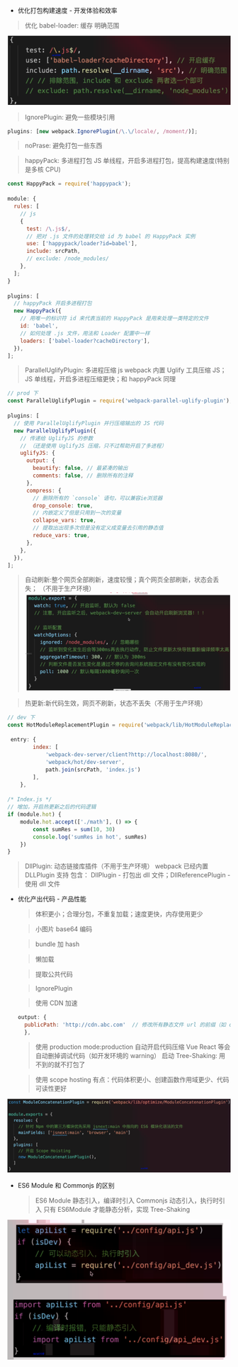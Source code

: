 - 优化打包构建速度 - 开发体验和效率

> 优化 babel-loader:
> 缓存 明确范围

![优化 babel-loader](./resource/003/优化babel-loader.png)

> IgnorePlugin: 避免一些模块引用

```js
plugins: [new webpack.IgnorePlugin(/\.\/locale/, /moment/)];
```

> noPrase: 避免打包一些东西

> happyPack: 多进程打包
> JS 单线程，开启多进程打包，提高构建速度(特别是多核 CPU)

```js
const HappyPack = require('happypack');

module: {
  rules: [
    // js
    {
      test: /\.js$/,
      // 把对 .js 文件的处理转交给 id 为 babel 的 HappyPack 实例
      use: ['happypack/loader?id=babel'],
      include: srcPath,
      // exclude: /node_modules/
    },
  ];
}

plugins: [
  // happyPack 开启多进程打包
  new HappyPack({
    // 用唯一的标识符 id 来代表当前的 HappyPack 是用来处理一类特定的文件
    id: 'babel',
    // 如何处理 .js 文件，用法和 Loader 配置中一样
    loaders: ['babel-loader?cacheDirectory'],
  }),
];
```

> ParallelUglifyPlugin: 多进程压缩 js
> webpack 内置 Uglify 工具压缩 JS；JS 单线程，开启多进程压缩更快；和 happyPack 同理

```js
// prod 下
const ParallelUglifyPlugin = require('webpack-parallel-uglify-plugin');

plugins: [
  // 使用 ParallelUglifyPlugin 并行压缩输出的 JS 代码
  new ParallelUglifyPlugin({
    // 传递给 UglifyJS 的参数
    // （还是使用 UglifyJS 压缩，只不过帮助开启了多进程）
    uglifyJS: {
      output: {
        beautify: false, // 最紧凑的输出
        comments: false, // 删除所有的注释
      },
      compress: {
        // 删除所有的 `console` 语句，可以兼容ie浏览器
        drop_console: true,
        // 内嵌定义了但是只用到一次的变量
        collapse_vars: true,
        // 提取出出现多次但是没有定义成变量去引用的静态值
        reduce_vars: true,
      },
    },
  }),
];
```

> 自动刷新:整个网页全部刷新，速度较慢；真个网页全部刷新，状态会丢失； （不用于生产环境）
> ![自动刷新](./resource/003/自动刷新.png)

> 热更新:新代码生效，网页不刷新，状态不丢失（不用于生产环境）

```js
// dev 下
const HotModuleReplacementPlugin = require('webpack/lib/HotModuleReplacementPlugin');

 entry: {
        index: [
            'webpack-dev-server/client?http://localhost:8080/',
            'webpack/hot/dev-server',
            path.join(srcPath, 'index.js')
        ],
    },

/* Index.js */
// 增加，开启热更新之后的代码逻辑
if (module.hot) {
    module.hot.accept(['./math'], () => {
        const sumRes = sum(10, 30)
        console.log('sumRes in hot', sumRes)
    })
}

```

> DllPlugin: 动态链接库插件（不用于生产环境）
> webpack 已经内置 DLLPlugin 支持
> 包含： DllPlugin - 打包出 dll 文件；DllReferencePlugin - 使用 dll 文件

- 优化产出代码 - 产品性能

  > 体积更小；合理分包，不重复加载；速度更快，内存使用更少

  > 小图片 base64 编码

  > bundle 加 hash

  > 懒加载

  > 提取公共代码

  > IgnorePlugin

  > 使用 CDN 加速

  ```js
  output: {
    publicPath: 'http://cdn.abc.com'  // 修改所有静态文件 url 的前缀（如 cdn 域名），这里暂时用不到
    },
  ```

  > 使用 production
  > mode:production 自动开启代码压缩
  > Vue React 等会自动删掉调试代码（如开发环境的 warning）
  > 启动 Tree-Shaking: 用不到的就不打包了

  > 使用 scope hosting
  > 有点：代码体积更小、创建函数作用域更少、代码可读性更好

![scopehosting用法](./resource/003/scopehosting用法.png)

- ES6 Module 和 Commonjs 的区别

  > ES6 Module 静态引入，编译时引入
  > Commonjs 动态引入，执行时引入
  > 只有 ES6Module 才能静态分析，实现 Tree-Shaking

![静态引入与动态引入](./resource/003/静态引入与动态引入.png)
